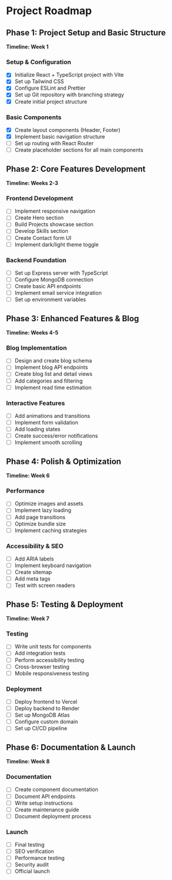 # Project Roadmap

## Phase 1: Project Setup and Basic Structure

**Timeline: Week 1**

### Setup & Configuration

- [x] Initialize React + TypeScript project with Vite
- [x] Set up Tailwind CSS
- [x] Configure ESLint and Prettier
- [x] Set up Git repository with branching strategy
- [x] Create initial project structure

### Basic Components

- [x] Create layout components (Header, Footer)
- [x] Implement basic navigation structure
- [ ] Set up routing with React Router
- [ ] Create placeholder sections for all main components

## Phase 2: Core Features Development

**Timeline: Weeks 2-3**

### Frontend Development

- [ ] Implement responsive navigation
- [ ] Create Hero section
- [ ] Build Projects showcase section
- [ ] Develop Skills section
- [ ] Create Contact form UI
- [ ] Implement dark/light theme toggle

### Backend Foundation

- [ ] Set up Express server with TypeScript
- [ ] Configure MongoDB connection
- [ ] Create basic API endpoints
- [ ] Implement email service integration
- [ ] Set up environment variables

## Phase 3: Enhanced Features & Blog

**Timeline: Weeks 4-5**

### Blog Implementation

- [ ] Design and create blog schema
- [ ] Implement blog API endpoints
- [ ] Create blog list and detail views
- [ ] Add categories and filtering
- [ ] Implement read time estimation

### Interactive Features

- [ ] Add animations and transitions
- [ ] Implement form validation
- [ ] Add loading states
- [ ] Create success/error notifications
- [ ] Implement smooth scrolling

## Phase 4: Polish & Optimization

**Timeline: Week 6**

### Performance

- [ ] Optimize images and assets
- [ ] Implement lazy loading
- [ ] Add page transitions
- [ ] Optimize bundle size
- [ ] Implement caching strategies

### Accessibility & SEO

- [ ] Add ARIA labels
- [ ] Implement keyboard navigation
- [ ] Create sitemap
- [ ] Add meta tags
- [ ] Test with screen readers

## Phase 5: Testing & Deployment

**Timeline: Week 7**

### Testing

- [ ] Write unit tests for components
- [ ] Add integration tests
- [ ] Perform accessibility testing
- [ ] Cross-browser testing
- [ ] Mobile responsiveness testing

### Deployment

- [ ] Deploy frontend to Vercel
- [ ] Deploy backend to Render
- [ ] Set up MongoDB Atlas
- [ ] Configure custom domain
- [ ] Set up CI/CD pipeline

## Phase 6: Documentation & Launch

**Timeline: Week 8**

### Documentation

- [ ] Create component documentation
- [ ] Document API endpoints
- [ ] Write setup instructions
- [ ] Create maintenance guide
- [ ] Document deployment process

### Launch

- [ ] Final testing
- [ ] SEO verification
- [ ] Performance testing
- [ ] Security audit
- [ ] Official launch
